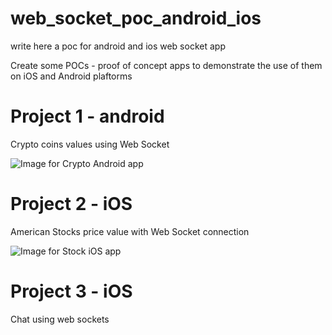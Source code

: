 # web_socket_poc_android_ios

write here a poc for android and ios web socket app

Create some POCs - proof of concept apps to demonstrate the use of them on iOS and Android plaftorms

# Project 1 - android 
Crypto coins values using Web Socket

![Image for Crypto Android app](https://i.snipboard.io/dL3QB2.jpg "Image for Crypto App with Web Socket")

# Project 2 - iOS
American Stocks price value with Web Socket connection 

![Image for Stock iOS app](https://i.snipboard.io/jn5Jgh.jpg "Image for Stock iOS app")

# Project 3 - iOS
Chat using web sockets
